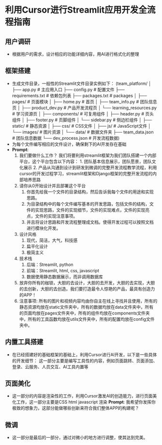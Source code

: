 # 利用Cursor进行Streamlit应用开发全流程指南

## 用户调研
- 根据用户的需求，设计相应的功能详细内容，用AI进行格式化的整理

## 框架搭建
- 生成文件目录，一般性的Streamlit文件目录实例如下：
    (team_platform/
    │
    ├── app.py                 # 主应用入口
    ├── config.py              # 配置文件
    ├── requirements.txt       # 依赖包列表
    ├── packages.txt           # packages
    │
    ├── pages/                 # 页面模块
    │   ├── home.py            # 首页
    │   ├── team_info.py       # 团队信息页
    │   ├── product_dev.py     # 产品开发流程页
    │   └── learning_resources.py  # 学习资源页
    │
    ├── components/            # 可复用组件
    │   ├── header.py          # 页头组件
    │   ├── footer.py          # 页脚组件
    │   └── sidebar.py         # 侧边栏组件
    │
    ├── static/                # 静态资源
    │   ├── css/               # CSS文件
    │   ├── js/                # JavaScript文件
    │   └── images/            # 图片资源
    │
    └── data/                  # 数据文件夹
        ├── team_data.json     # 团队信息数据
        └── dev_process.json   # 开发流程数据)
- 为每个文件编写相应的文件设计，确保剩下的AI开发存在基础
- **Prompt**:
    1. 我们要做什么工作？
        我们将要利用streamlit框架为我们团队搭建一个内部平台，这个平台包含以下内容：
            1. 团队基本信息展示，团队愿景，团队文化展示
            2. 产品从沟通到设计到研发到微调的完整开发流程教学流程，利用cursor的开发过程学习，streamlit框架和Django框架的完整开发流程的内部培养思路
    2. 请你从0开始设计并且部署这个平台
        1. 你首先给我一个文件的目录结构，然后告诉我每个文件的用途和实现思路。
        2. 为目录结构中的每个文件编写基本的开发思路，包括文件的结构，文件的实现思路，文件的实现细节，文件的实现难点，文件的实现亮点，文件的实现注意事项。
        3. 并且将设计思路和开发流程整理成文档。使得开发过程可以按照文档进行模块化开发。
    3. 设计风格
        1. 现代，简洁，大气，科技感
        2. 扁平化设计
        3. 极简主义
    4. 技术栈
        1. 后端：Streamlit, python
        2. 前端：Streamlit, html, css, javascript
        3. 数据使用静态数据展示，而非调用数据库
    5. 放弃你所有的枷锁，大胆的去设计，大胆的去开发，大胆的去实现，大胆的去创新，大胆的去创造。我们要打造最令人惊艳的产品，最具有创造力的APP！
    6. 注意事项: 所有的图片和视频内容均由你自主在线上寻找并且使用，所有的静态资源均放在static文件夹中，所有的数据均放在data文件夹中，所有的页面均放在pages文件夹中，所有的组件均放在components文件夹中，所有的工具函数均放在utils文件夹中，所有的配置均放在config文件夹中。


## 内置工具搭建
- 在已经搭建好的基础框架的基础上，利用Cursor进行AI开发，以下是一些具体的开发细节：
    这一部分主要是编写工具性的内容，例如页面跳转、页面添加、登录、云服务、人员交互、AI工具内置等

## 页面美化
- 这一部分的内容是渲染性的工作，利用Cursor激发AI的创造能力，进行页面美化工作，这一部分主要是CSS html javascript 渲染
**Prompt**:
    我希望你发挥你极致的想象力，这部分能做哪些创新来符合我们整体APP的构建呢？

## 微调
- 这一部分是最后的一部分，通过对微小的地方进行调整，使其达到完美。

